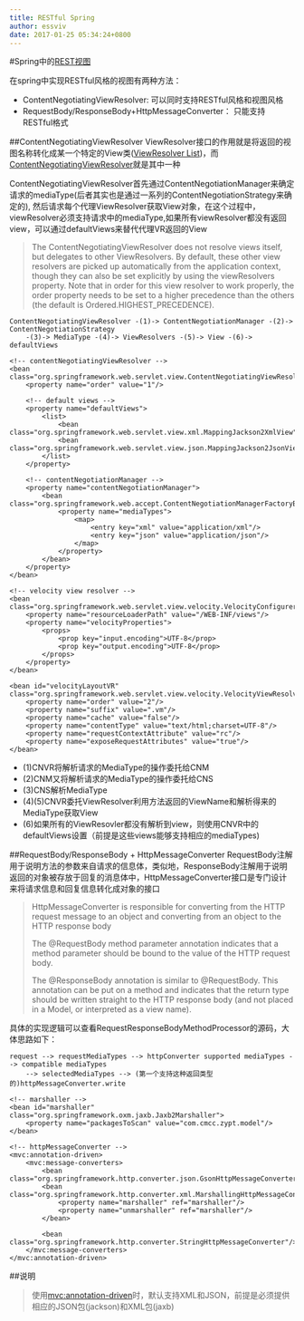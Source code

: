 ```yaml
---
title: RESTful Spring
author: essviv
date: 2017-01-25 05:34:24+0800
---
```


#Spring中的[REST视图][0]

在spring中实现RESTful风格的视图有两种方法：     

* ContentNegotiatingViewResolver: 可以同时支持RESTful风格和视图风格
* RequestBody/ResponseBody+HttpMessageConverter： 只能支持RESTful格式

##ContentNegotiatingViewResolver
ViewResolver接口的作用就是将返回的视图名称转化成某一个特定的View类([ViewResolver List][1])，而[ContentNegotiatingViewResolver][2]就是其中一种

ContentNegotiatingViewResolver首先通过ContentNegotiationManager来确定请求的mediaType(后者其实也是通过一系列的ContentNegotiationStrategy来确定的), 然后请求每个代理ViewResolver获取View对象，在这个过程中，viewResolver必须支持请求中的mediaType,如果所有viewResolver都没有返回view，可以通过defaultViews来替代代理VR返回的View

> The ContentNegotiatingViewResolver does not resolve views itself, but delegates to other ViewResolvers. By default, these other view resolvers are picked up automatically from the application context, though they can also be set explicitly by using the viewResolvers property. Note that in order for this view resolver to work properly, the order property needs to be set to a higher precedence than the others (the default is Ordered.HIGHEST_PRECEDENCE).

	ContentNegotiatingViewResolver -(1)-> ContentNegotiationManager -(2)-> ContentNegotiationStrategy 
		-(3)-> MediaType -(4)-> ViewResolvers -(5)-> View -(6)-> defaultViews

	<!-- contentNegotiatingViewResolver -->
    <bean class="org.springframework.web.servlet.view.ContentNegotiatingViewResolver">
        <property name="order" value="1"/>

        <!-- default views -->
        <property name="defaultViews">
            <list>
                <bean class="org.springframework.web.servlet.view.xml.MappingJackson2XmlView"/>
                <bean class="org.springframework.web.servlet.view.json.MappingJackson2JsonView"/>
            </list>
        </property>

        <!-- contentNegotiationManager -->
        <property name="contentNegotiationManager">
            <bean class="org.springframework.web.accept.ContentNegotiationManagerFactoryBean">
                <property name="mediaTypes">
                    <map>
                        <entry key="xml" value="application/xml"/>
                        <entry key="json" value="application/json"/>
                    </map>
                </property>
            </bean>
        </property>
    </bean>

    <!-- velocity view resolver -->
    <bean class="org.springframework.web.servlet.view.velocity.VelocityConfigurer">
        <property name="resourceLoaderPath" value="/WEB-INF/views"/>
        <property name="velocityProperties">
            <props>
                <prop key="input.encoding">UTF-8</prop>
                <prop key="output.encoding">UTF-8</prop>
            </props>
        </property>
    </bean>

    <bean id="velocityLayoutVR" class="org.springframework.web.servlet.view.velocity.VelocityViewResolver">
        <property name="order" value="2"/>
        <property name="suffix" value=".vm"/>
        <property name="cache" value="false"/>
        <property name="contentType" value="text/html;charset=UTF-8"/>
        <property name="requestContextAttribute" value="rc"/>
        <property name="exposeRequestAttributes" value="true"/>
    </bean>

* (1)CNVR将解析请求的MediaType的操作委托给CNM
* (2)CNM又将解析请求的MediaType的操作委托给CNS
* (3)CNS解析MediaType
* (4)(5)CNVR委托ViewResolver利用方法返回的ViewName和解析得来的MediaType获取View
* (6)如果所有的ViewResovler都没有解析到view，则使用CNVR中的defaultViews设置（前提是这些views能够支持相应的mediaTypes)

##RequestBody/ResponseBody + HttpMessageConverter
RequestBody注解用于说明方法的参数来自请求的信息体，类似地，ResponseBody注解用于说明返回的对象被存放于回复的消息体中，HttpMessageConverter接口是专门设计来将请求信息和回复信息转化成对象的接口

> HttpMessageConverter is responsible for converting from the HTTP request message to an object and converting from an object to the HTTP response body
> 
> The @RequestBody method parameter annotation indicates that a method parameter should be bound to the value of the HTTP request body.
> 
> The @ResponseBody annotation is similar to @RequestBody. This annotation can be put on a method and indicates that the return type should be written straight to the HTTP response body (and not placed in a Model, or interpreted as a view name).

具体的实现逻辑可以查看RequestResponseBodyMethodProcessor的源码，大体思路如下：
	
	request --> requestMediaTypes --> httpConverter supported mediaTypes --> compatible mediaTypes 
		--> selectedMediaTypes --> (第一个支持这种返回类型的)httpMessageConverter.write

	<!-- marshaller -->
    <bean id="marshaller" class="org.springframework.oxm.jaxb.Jaxb2Marshaller">
        <property name="packagesToScan" value="com.cmcc.zypt.model"/>
    </bean>

    <!-- httpMessageConverter -->
    <mvc:annotation-driven>
        <mvc:message-converters>
            <bean class="org.springframework.http.converter.json.GsonHttpMessageConverter"/>
            <bean class="org.springframework.http.converter.xml.MarshallingHttpMessageConverter">
                <property name="marshaller" ref="marshaller"/>
                <property name="unmarshaller" ref="marshaller"/>
            </bean>

            <bean class="org.springframework.http.converter.StringHttpMessageConverter"/>
        </mvc:message-converters>
    </mvc:annotation-driven>

##说明
> 使用<mvc:annotation-driven>时，默认支持XML和JSON，前提是必须提供相应的JSON包(jackson)和XML包(jaxb)

[0]: https://dzone.com/articles/rest-spring
[1]: http://malliktalksjava.in/2013/07/14/list-of-view-resolvers-in-spring-mvc/
[2]: https://docs.spring.io/spring/docs/current/javadoc-api/org/springframework/web/servlet/view/ContentNegotiatingViewResolver.html